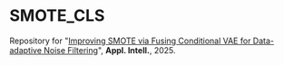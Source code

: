 # SMOTE_CLS
Repository for "[Improving SMOTE via Fusing Conditional VAE for Data-adaptive Noise Filtering](https://link.springer.com/article/10.1007/s10489-025-06692-y)", **Appl. Intell.**, 2025.
